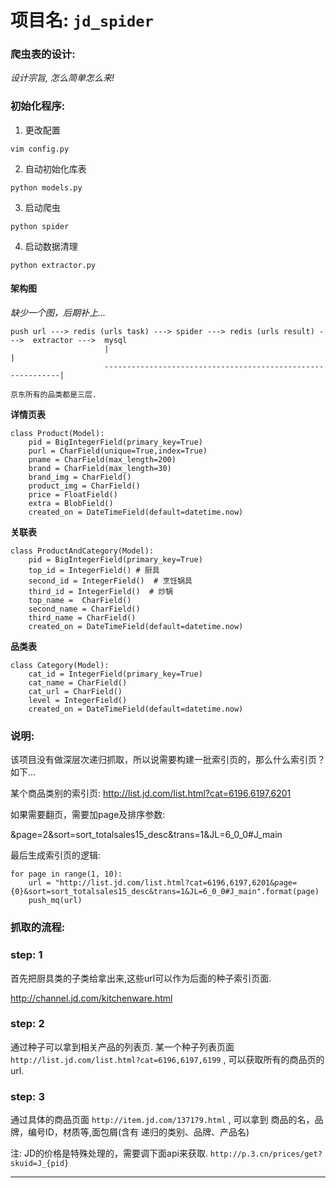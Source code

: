 # 项目名: `jd_spider`


### 爬虫表的设计:

*设计宗旨, 怎么简单怎么来!*

### 初始化程序:

1. 更改配置

`vim config.py`

2. 自动初始化库表

`python models.py`

3. 启动爬虫

`python spider`

4. 启动数据清理

`python extractor.py`

#### 架构图
*缺少一个图，后期补上...*
```
push url ---> redis (urls task) ---> spider ---> redis (urls result) --->  extractor --->  mysql
                     |                                                           |
                     ------------------------------------------------------------|
```

`京东所有的品类都是三层.`

**详情页表**

```
class Product(Model):
    pid = BigIntegerField(primary_key=True)
    purl = CharField(unique=True,index=True)
    pname = CharField(max_length=200)
    brand = CharField(max_length=30)
    brand_img = CharField()
    product_img = CharField()
    price = FloatField()
    extra = BlobField()
    created_on = DateTimeField(default=datetime.now)
```

**关联表**

```
class ProductAndCategory(Model):
    pid = BigIntegerField(primary_key=True)
    top_id = IntegerField() # 厨具
    second_id = IntegerField()  # 烹饪锅具
    third_id = IntegerField()  # 炒锅
    top_name =  CharField()
    second_name = CharField()
    third_name = CharField()
    created_on = DateTimeField(default=datetime.now)
```


**品类表**

```
class Category(Model):
    cat_id = IntegerField(primary_key=True)
    cat_name = CharField()
    cat_url = CharField()
    level = IntegerField()
    created_on = DateTimeField(default=datetime.now)

```

### 说明:

该项目没有做深层次递归抓取，所以说需要构建一批索引页的，那么什么索引页？如下...

某个商品类别的索引页:
http://list.jd.com/list.html?cat=6196,6197,6201

如果需要翻页，需要加page及排序参数:

&page=2&sort=sort_totalsales15_desc&trans=1&JL=6_0_0#J_main

最后生成索引页的逻辑:
```
for page in range(1, 10):
    url = "http://list.jd.com/list.html?cat=6196,6197,6201&page={0}&sort=sort_totalsales15_desc&trans=1&JL=6_0_0#J_main".format(page)
    push_mq(url)
```

### 抓取的流程:
### step: 1
首先把厨具类的子类给拿出来,这些url可以作为后面的种子索引页面.

http://channel.jd.com/kitchenware.html

### step: 2
通过种子可以拿到相关产品的列表页.
某一个种子列表页面 `http://list.jd.com/list.html?cat=6196,6197,6199` , 可以获取所有的商品页的url.


### step: 3

通过具体的商品页面 `http://item.jd.com/137179.html` , 可以拿到 商品的名，品牌，编号ID，材质等,面包屑(含有 递归的类别、品牌、产品名)

注: JD的价格是特殊处理的，需要调下面api来获取.  `http://p.3.cn/prices/get?skuid=J_{pid}`


------

